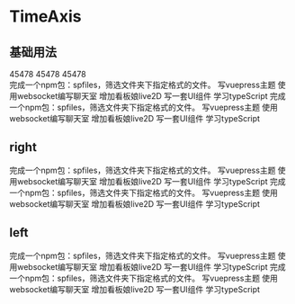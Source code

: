 # TimeAxis

## 基础用法
<ClientOnly>
<f-demo code='
   <if-input v-model="ms"></if-input>'>
<if-timeAxis>
<div slot='title'>
<if-button>45478</if-button>
<if-button>45478</if-button>
<if-button>45478</if-button>
</div>
<if-timeAxis-item time='2018.02.04'>完成一个npm包：spfiles，筛选文件夹下指定格式的文件。</if-timeAxis-item>
<if-timeAxis-item title='vuepress-theme-ting'>写vuepress主题</if-timeAxis-item>
<if-timeAxis-item>使用websocket编写聊天室</if-timeAxis-item>
<if-timeAxis-item>增加看板娘live2D</if-timeAxis-item>
<if-timeAxis-item time='2019.06.10'>写一套UI组件</if-timeAxis-item>
<if-timeAxis-item>学习typeScript</if-timeAxis-item>
</if-timeAxis>
<if-timeAxis title='2019'>
<if-timeAxis-item time='2018.02.04'>完成一个npm包：spfiles，筛选文件夹下指定格式的文件。</if-timeAxis-item>
<if-timeAxis-item title='vuepress-theme-ting'>写vuepress主题</if-timeAxis-item>
<if-timeAxis-item>使用websocket编写聊天室</if-timeAxis-item>
<if-timeAxis-item>增加看板娘live2D</if-timeAxis-item>
<if-timeAxis-item time='2019.06.10'>写一套UI组件</if-timeAxis-item>
<if-timeAxis-item>学习typeScript</if-timeAxis-item>
</if-timeAxis>
</f-demo>
</ClientOnly >

## right
<ClientOnly>
<f-demo code='
   <if-input v-model="ms"></if-input>'>
<if-timeAxis title='2018' right>
<if-timeAxis-item time='2018.02.04'>完成一个npm包：spfiles，筛选文件夹下指定格式的文件。</if-timeAxis-item>
<if-timeAxis-item title='vuepress-theme-ting'>写vuepress主题</if-timeAxis-item>
<if-timeAxis-item>使用websocket编写聊天室</if-timeAxis-item>
<if-timeAxis-item>增加看板娘live2D</if-timeAxis-item>
<if-timeAxis-item time='2019.06.10'>写一套UI组件</if-timeAxis-item>
<if-timeAxis-item>学习typeScript</if-timeAxis-item>
</if-timeAxis>
<if-timeAxis title='2019' right>
<if-timeAxis-item time='2018.02.04'>完成一个npm包：spfiles，筛选文件夹下指定格式的文件。</if-timeAxis-item>
<if-timeAxis-item title='vuepress-theme-ting'>写vuepress主题</if-timeAxis-item>
<if-timeAxis-item>使用websocket编写聊天室</if-timeAxis-item>
<if-timeAxis-item>增加看板娘live2D</if-timeAxis-item>
<if-timeAxis-item time='2019.06.10'>写一套UI组件</if-timeAxis-item>
<if-timeAxis-item>学习typeScript</if-timeAxis-item>
</if-timeAxis>
</f-demo>
</ClientOnly >

## left
<ClientOnly>
<f-demo code='
   <if-input v-model="ms"></if-input>'>
<if-timeAxis title='2018' left>
<if-timeAxis-item time='2018.02.04'>完成一个npm包：spfiles，筛选文件夹下指定格式的文件。</if-timeAxis-item>
<if-timeAxis-item title='vuepress-theme-ting'>写vuepress主题</if-timeAxis-item>
<if-timeAxis-item>使用websocket编写聊天室</if-timeAxis-item>
<if-timeAxis-item>增加看板娘live2D</if-timeAxis-item>
<if-timeAxis-item time='2019.06.10'>写一套UI组件</if-timeAxis-item>
<if-timeAxis-item>学习typeScript</if-timeAxis-item>
</if-timeAxis>
<if-timeAxis title='2019' left>
<if-timeAxis-item time='2018.02.04'>完成一个npm包：spfiles，筛选文件夹下指定格式的文件。</if-timeAxis-item>
<if-timeAxis-item title='vuepress-theme-ting'>写vuepress主题</if-timeAxis-item>
<if-timeAxis-item>使用websocket编写聊天室</if-timeAxis-item>
<if-timeAxis-item>增加看板娘live2D</if-timeAxis-item>
<if-timeAxis-item time='2019.06.10'>写一套UI组件</if-timeAxis-item>
<if-timeAxis-item>学习typeScript</if-timeAxis-item>
</if-timeAxis>
</f-demo>
</ClientOnly >